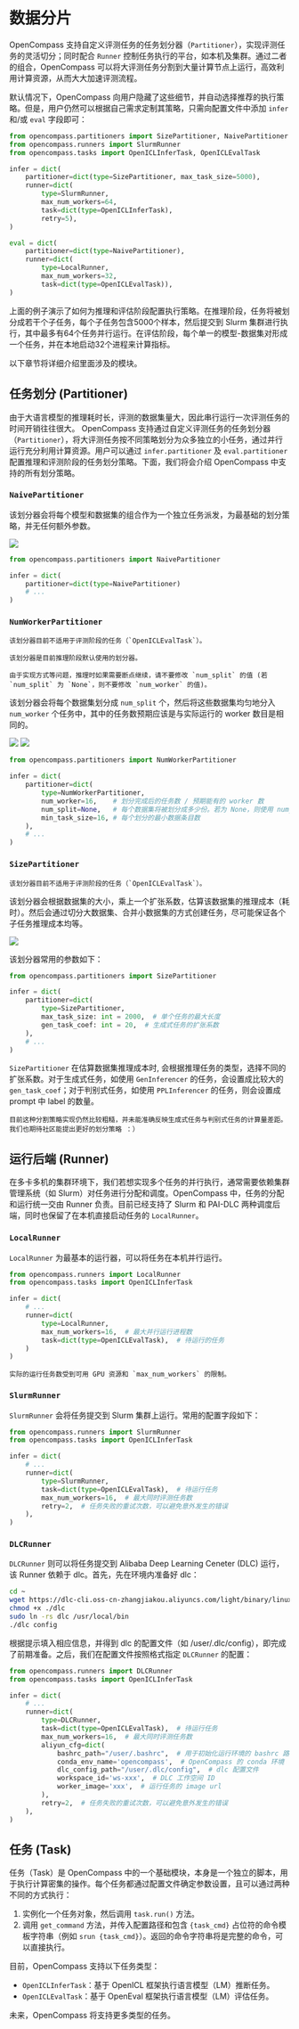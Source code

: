 # 数据分片

OpenCompass 支持自定义评测任务的任务划分器（`Partitioner`），实现评测任务的灵活切分；同时配合 `Runner` 控制任务执行的平台，如本机及集群。通过二者的组合，OpenCompass 可以将大评测任务分割到大量计算节点上运行，高效利用计算资源，从而大大加速评测流程。

默认情况下，OpenCompass 向用户隐藏了这些细节，并自动选择推荐的执行策略。但是，用户仍然可以根据自己需求定制其策略，只需向配置文件中添加 `infer` 和/或 `eval` 字段即可：

```python
from opencompass.partitioners import SizePartitioner, NaivePartitioner
from opencompass.runners import SlurmRunner
from opencompass.tasks import OpenICLInferTask, OpenICLEvalTask

infer = dict(
    partitioner=dict(type=SizePartitioner, max_task_size=5000),
    runner=dict(
        type=SlurmRunner,
        max_num_workers=64,
        task=dict(type=OpenICLInferTask),
        retry=5),
)

eval = dict(
    partitioner=dict(type=NaivePartitioner),
    runner=dict(
        type=LocalRunner,
        max_num_workers=32,
        task=dict(type=OpenICLEvalTask)),
)
```

上面的例子演示了如何为推理和评估阶段配置执行策略。在推理阶段，任务将被划分成若干个子任务，每个子任务包含5000个样本，然后提交到 Slurm 集群进行执行，其中最多有64个任务并行运行。在评估阶段，每个单一的模型-数据集对形成一个任务，并在本地启动32个进程来计算指标。

以下章节将详细介绍里面涉及的模块。

## 任务划分 (Partitioner)

由于大语言模型的推理耗时长，评测的数据集量大，因此串行运行一次评测任务的时间开销往往很大。
OpenCompass 支持通过自定义评测任务的任务划分器（`Partitioner`），将大评测任务按不同策略划分为众多独立的小任务，通过并行运行充分利用计算资源。用户可以通过 `infer.partitioner` 及 `eval.partitioner` 配置推理和评测阶段的任务划分策略。下面，我们将会介绍 OpenCompass 中支持的所有划分策略。

### `NaivePartitioner`

该划分器会将每个模型和数据集的组合作为一个独立任务派发，为最基础的划分策略，并无任何额外参数。

![](https://github.com/user-attachments/assets/f92524ea-5451-429d-a446-97bf36d917ea)

```python
from opencompass.partitioners import NaivePartitioner

infer = dict(
    partitioner=dict(type=NaivePartitioner)
    # ...
)
```

### `NumWorkerPartitioner`

```{warning}
该划分器目前不适用于评测阶段的任务（`OpenICLEvalTask`）。
```

```{note}
该划分器是目前推理阶段默认使用的划分器。
```

```{warning}
由于实现方式等问题，推理时如果需要断点继续，请不要修改 `num_split` 的值 (若 `num_split` 为 `None`，则不要修改 `num_worker` 的值)。
```

该划分器会将每个数据集划分成 `num_split` 个，然后将这些数据集均匀地分入 `num_worker` 个任务中，其中的任务数预期应该是与实际运行的 worker 数目是相同的。

![](https://github.com/user-attachments/assets/432a6738-3298-4729-8b00-a370ea5053ac)
![](https://github.com/user-attachments/assets/07fb30fa-eb2d-4f1b-bf7d-c05ebdba518d)

```python
from opencompass.partitioners import NumWorkerPartitioner

infer = dict(
    partitioner=dict(
        type=NumWorkerPartitioner,
        num_worker=16,    # 划分完成后的任务数 / 预期能有的 worker 数
        num_split=None,   # 每个数据集将被划分成多少份。若为 None，则使用 num_worker。
        min_task_size=16, # 每个划分的最小数据条目数
    ),
    # ...
)
```

### `SizePartitioner`

```{warning}
该划分器目前不适用于评测阶段的任务（`OpenICLEvalTask`）。
```

该划分器会根据数据集的大小，乘上一个扩张系数，估算该数据集的推理成本（耗时）。然后会通过切分大数据集、合并小数据集的方式创建任务，尽可能保证各个子任务推理成本均等。

![](https://github.com/user-attachments/assets/b707c92f-0738-4e9a-a53e-64510c75898b)

该划分器常用的参数如下：

```python
from opencompass.partitioners import SizePartitioner

infer = dict(
    partitioner=dict(
        type=SizePartitioner,
        max_task_size: int = 2000,  # 单个任务的最大长度
        gen_task_coef: int = 20,  # 生成式任务的扩张系数
    ),
    # ...
)
```

`SizePartitioner` 在估算数据集推理成本时, 会根据推理任务的类型，选择不同的扩张系数。对于生成式任务，如使用 `GenInferencer` 的任务，会设置成比较大的 `gen_task_coef`；对于判别式任务，如使用 `PPLInferencer` 的任务，则会设置成 prompt 中 label 的数量。

```{note}
目前这种分割策略实现仍然比较粗糙，并未能准确反映生成式任务与判别式任务的计算量差距。我们也期待社区能提出更好的划分策略 ：）
```

## 运行后端 (Runner)

在多卡多机的集群环境下，我们若想实现多个任务的并行执行，通常需要依赖集群管理系统（如 Slurm）对任务进行分配和调度。OpenCompass 中，任务的分配和运行统一交由 Runner 负责。目前已经支持了 Slurm 和 PAI-DLC 两种调度后端，同时也保留了在本机直接启动任务的 `LocalRunner`。

### `LocalRunner`

`LocalRunner` 为最基本的运行器，可以将任务在本机并行运行。

```python
from opencompass.runners import LocalRunner
from opencompass.tasks import OpenICLInferTask

infer = dict(
    # ...
    runner=dict(
        type=LocalRunner,
        max_num_workers=16,  # 最大并行运行进程数
        task=dict(type=OpenICLEvalTask),  # 待运行的任务
    )
)
```

```{note}
实际的运行任务数受到可用 GPU 资源和 `max_num_workers` 的限制。
```

### `SlurmRunner`

`SlurmRunner` 会将任务提交到 Slurm 集群上运行。常用的配置字段如下：

```python
from opencompass.runners import SlurmRunner
from opencompass.tasks import OpenICLInferTask

infer = dict(
    # ...
    runner=dict(
        type=SlurmRunner,
        task=dict(type=OpenICLEvalTask),  # 待运行任务
        max_num_workers=16,  # 最大同时评测任务数
        retry=2,  # 任务失败的重试次数，可以避免意外发生的错误
    ),
)
```

### `DLCRunner`

`DLCRunner` 则可以将任务提交到 Alibaba Deep Learning Ceneter (DLC) 运行，该 Runner 依赖于 dlc。首先，先在环境内准备好 dlc：

```bash
cd ~
wget https://dlc-cli.oss-cn-zhangjiakou.aliyuncs.com/light/binary/linux/amd64/dlc
chmod +x ./dlc
sudo ln -rs dlc /usr/local/bin
./dlc config
```

根据提示填入相应信息，并得到 dlc 的配置文件（如 /user/.dlc/config），即完成了前期准备。之后，我们在配置文件按照格式指定 `DLCRunner` 的配置：

```python
from opencompass.runners import DLCRunner
from opencompass.tasks import OpenICLInferTask

infer = dict(
    # ...
    runner=dict(
        type=DLCRunner,
        task=dict(type=OpenICLEvalTask),  # 待运行任务
        max_num_workers=16,  # 最大同时评测任务数
        aliyun_cfg=dict(
            bashrc_path="/user/.bashrc",  # 用于初始化运行环境的 bashrc 路径
            conda_env_name='opencompass',  # OpenCompass 的 conda 环境
            dlc_config_path="/user/.dlc/config",  # dlc 配置文件
            workspace_id='ws-xxx',  # DLC 工作空间 ID
            worker_image='xxx',  # 运行任务的 image url
        ),
        retry=2,  # 任务失败的重试次数，可以避免意外发生的错误
    ),
)

```

## 任务 (Task)

任务（Task）是 OpenCompass 中的一个基础模块，本身是一个独立的脚本，用于执行计算密集的操作。每个任务都通过配置文件确定参数设置，且可以通过两种不同的方式执行：

1. 实例化一个任务对象，然后调用 `task.run()` 方法。
2. 调用 `get_command` 方法，并传入配置路径和包含 `{task_cmd}` 占位符的命令模板字符串（例如 `srun {task_cmd}`）。返回的命令字符串将是完整的命令，可以直接执行。

目前，OpenCompass 支持以下任务类型：

- `OpenICLInferTask`：基于 OpenICL 框架执行语言模型（LM）推断任务。
- `OpenICLEvalTask`：基于 OpenEval 框架执行语言模型（LM）评估任务。

未来，OpenCompass 将支持更多类型的任务。
